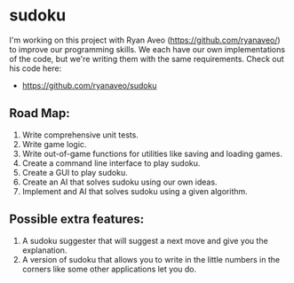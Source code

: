 # sudoku
I'm working on this project with Ryan Aveo (https://github.com/ryanaveo/) to improve our programming skills. 
We each have our own implementations of the code, but we're writing them with the same requirements. Check out his code here:
* https://github.com/ryanaveo/sudoku

## Road Map:
1. Write comprehensive unit tests.
1. Write game logic.
1. Write out-of-game functions for utilities like saving and loading games.
1. Create a command line interface to play sudoku.
1. Create a GUI to play sudoku.
1. Create an AI that solves sudoku using our own ideas.
1. Implement and AI that solves sudoku using a given algorithm.

## Possible extra features:
1. A sudoku suggester that will suggest a next move and give you the explanation.
1. A version of sudoku that allows you to write in the little numbers in the corners like some other applications let you do.
